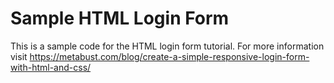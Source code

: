 # Sample HTML Login Form 

This is a sample code for the HTML login form tutorial. For more information visit https://metabust.com/blog/create-a-simple-responsive-login-form-with-html-and-css/ 
